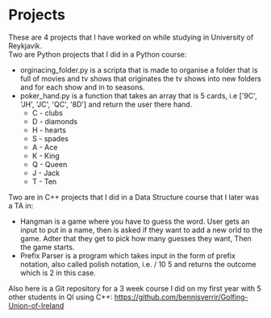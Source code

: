 # Projects
These are 4 projects that I have worked on while studying in University of Reykjavik.   
Two are Python projects that I did in a Python course:   
* orginacing_folder.py is a scripta that is made to organise a folder that is full of movies and tv shows that originates the tv shows into new folders and for each show and in to seasons.
* poker_hand.py is a function that takes an array that is 5 cards, i.e ['9C', 'JH', 'JC', 'QC', '8D'] and return the user there hand.
  - C - clubs
  - D - diamonds
  - H - hearts
  - S - spades  
  - A - Ace
  - K - King
  - Q - Queen
  - J - Jack
  - T - Ten
  
Two are in C++ projects that I did in a Data Structure course that I later was a TA in:
* Hangman is a game where you have to guess the word. User gets an input to put in a name, then is asked if they want to add a new orld to the game. Adter that they get to pick how many guesses they want, Then the game starts.
* Prefix Parser is a program which takes input in the form of prefix notation, also called polish notation, i.e. / 10 5 and returns the outcome which is 2 in this case.  


Also here is a Git repository for a 3 week course I did on my first year with 5 other students in QI using C++: https://github.com/bennisverrir/Golfing-Union-of-Ireland
